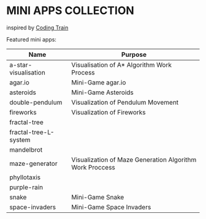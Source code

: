 # MINI APPS COLLECTION
inspired by [Coding Train](https://www.youtube.com/user/shiffman)



Featured mini apps:

| Name | Purpose |
| ------ | ------ |
| a-star-visualisation | Visualisation of A* Algorithm Work Process |
| agar.io | Mini-Game agar.io |
| asteroids | Mini-Game Asteroids |
| double-pendulum | Visualization of Pendulum Movement |
| fireworks | Visualization of Fireworks |
| fractal-tree |  |
| fractal-tree-L-system |  |
| mandelbrot |  |
| maze-generator | Visualization of Maze Generation Algorithm Work Proccess |
| phyllotaxis |  |
| purple-rain |  |
| snake | Mini-Game Snake |
| space-invaders | Mini-Game Space Invaders |

